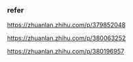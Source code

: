 ### refer
https://zhuanlan.zhihu.com/p/379852048

https://zhuanlan.zhihu.com/p/380063252

https://zhuanlan.zhihu.com/p/380196957
